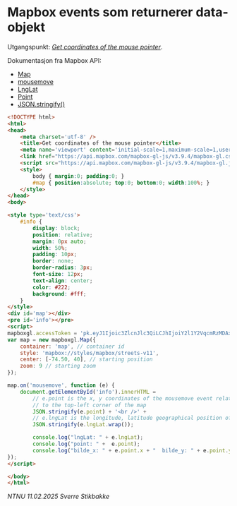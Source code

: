 # Mapbox events som returnerer data-objekt

Utgangspunkt: *[Get coordinates of the mouse pointer](https://docs.mapbox.com/mapbox-gl-js/example/mouse-position/)*.

Dokumentasjon fra Mapbox API:

- [Map](https://docs.mapbox.com/mapbox-gl-js/api/map)
- [mousemove](https://docs.mapbox.com/mapbox-gl-js/api/map/#map.event:mousemove)
- [LngLat](https://docs.mapbox.com/mapbox-gl-js/api/geography/)
- [Point](https://docs.mapbox.com/mapbox-gl-js/api/geography/)
- [JSON.stringify()](https://www.w3schools.com/js/js_json_stringify.asp)

```html
<!DOCTYPE html>
<html>
<head>
    <meta charset='utf-8' />
    <title>Get coordinates of the mouse pointer</title>
    <meta name='viewport' content='initial-scale=1,maximum-scale=1,user-scalable=no' />
    <link href="https://api.mapbox.com/mapbox-gl-js/v3.9.4/mapbox-gl.css" rel="stylesheet">
    <script src="https://api.mapbox.com/mapbox-gl-js/v3.9.4/mapbox-gl.js"></script>
    <style>
        body { margin:0; padding:0; }
        #map { position:absolute; top:0; bottom:0; width:100%; }
    </style>
</head>
<body>

<style type='text/css'>
    #info {
        display: block;
        position: relative;
        margin: 0px auto;
        width: 50%;
        padding: 10px;
        border: none;
        border-radius: 3px;
        font-size: 12px;
        text-align: center;
        color: #222;
        background: #fff;
    }
</style>
<div id='map'></div>
<pre id='info'></pre>
<script>
mapboxgl.accessToken = 'pk.eyJ1Ijoic3ZlcnJlc3QiLCJhIjoiY2l1Y2VqcmRzMDAxMTJ0cGl6c3ZteGozMyJ9.ieY0kEubUisIWVVwjZiuBg';
var map = new mapboxgl.Map({
    container: 'map', // container id
    style: 'mapbox://styles/mapbox/streets-v11',
    center: [-74.50, 40], // starting position
    zoom: 9 // starting zoom
});

map.on('mousemove', function (e) {
    document.getElementById('info').innerHTML =
        // e.point is the x, y coordinates of the mousemove event relative
        // to the top-left corner of the map
        JSON.stringify(e.point) + '<br />' +
        // e.lngLat is the longitude, latitude geographical position of the event
        JSON.stringify(e.lngLat.wrap());

        console.log("lngLat: " + e.lngLat);
        console.log("point: " +  e.point);
        console.log("bilde_x: " + e.point.x + "  bilde_y: " + e.point.y);
});
</script>

</body>
</html>
```

*NTNU 11.02.2025 Sverre Stikbakke*